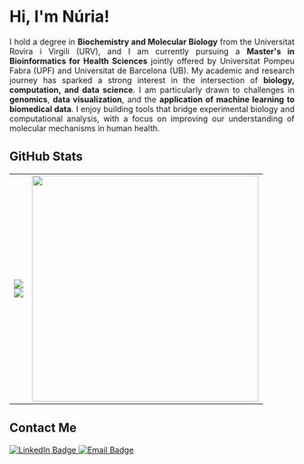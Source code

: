# Hi, I'm Núria!

<p align="justify">
I hold a degree in <strong>Biochemistry and Molecular Biology</strong> from the Universitat Rovira i Virgili (URV), and I am currently pursuing a <strong>Master's in Bioinformatics for Health Sciences</strong> jointly offered by Universitat Pompeu Fabra (UPF) and Universitat de Barcelona (UB). My academic and research journey has sparked a strong interest in the intersection of <strong>biology, computation, and data science</strong>. I am particularly drawn to challenges in <strong>genomics</strong>, <strong>data visualization</strong>, and the <strong>application of machine learning to biomedical data</strong>. I enjoy building tools that bridge experimental biology and computational analysis, with a focus on improving our understanding of molecular mechanisms in human health.
</p>

## GitHub Stats
<table>
  <tr>
    <td>
      <img src="https://github-readme-stats.vercel.app/api?username=nuriamontala&show_icons=true&theme=default" />
      <br/>
      <img src="https://streak-stats.demolab.com?user=nuriamontala&theme=default" />
    </td>
    <td>
      <img src="https://github-readme-stats.vercel.app/api/top-langs/?username=nuriamontala&layout=donut-vertical&theme=default&include_forks=true" height="400"/>
    </td>
  </tr>
</table>

## Contact Me

<p align="left">
  <a href="https://www.linkedin.com/in/n%C3%BAria-montal%C3%A0-palau-a33b53254/" target="_blank">
    <img src="https://img.shields.io/badge/LinkedIn-0077B5?style=for-the-badge&logo=linkedin&logoColor=white&labelColor=e0f0ff" alt="LinkedIn Badge"/>
  </a>
  <a href="mailto:nuriamontala@gmail.com">
    <img src="https://img.shields.io/badge/Email-D14836?style=for-the-badge&logo=gmail&logoColor=white&labelColor=fde0db" alt="Email Badge"/>
  </a>
</p>





</p>







